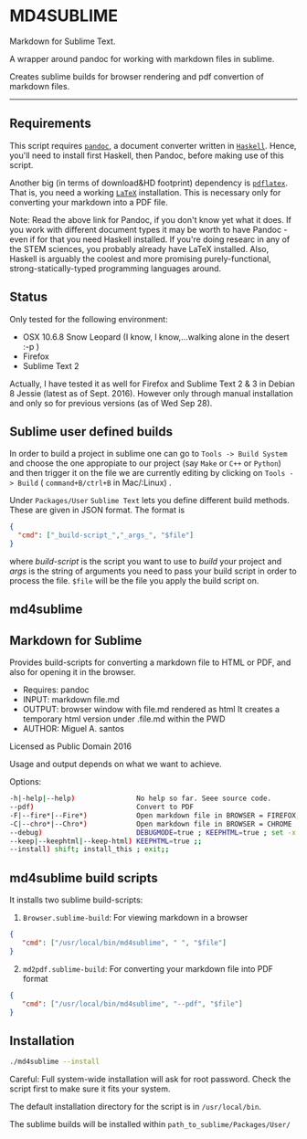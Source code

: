 # MD4SUBLIME 
Markdown for Sublime Text.

A wrapper around pandoc for working with markdown files in sublime.

Creates sublime builds for browser rendering and pdf convertion of markdown files.

- - -

## Requirements
This script requires [`pandoc`](https://en.wikipedia.org/wiki/Pandoc), a document converter written in [`Haskell`](https://en.wikipedia.org/wiki/Haskell_(programming_language)). Hence, you'll need to install first Haskell, then Pandoc, before making use of this script. 

Another big (in terms of download&HD footprint) dependency is [`pdflatex`](https://www.latex-project.org/get/). That is, you need a working [`LaTeX`](https://www.latex-project.org/get/) installation. This is necessary only for converting your markdown into a PDF file.

Note: Read the above link for Pandoc, if you don't know yet what it does. If you work with different document types it may be worth to have Pandoc -even if for that you need Haskell installed. If you're doing researc in any of the STEM sciences, you probably already have LaTeX installed. Also, Haskell is arguably the coolest and more promising purely-functional, strong-statically-typed programming languages around. 

## Status
Only tested for the following environment:
* OSX 10.6.8 Snow Leopard (I know, I know,...walking alone in the desert :-p )
* Firefox
* Sublime Text 2

Actually, I have tested it as well for Firefox and Sublime Text 2 & 3 in Debian 8 Jessie (latest as of Sept. 2016). However only through manual installation and only so for previous versions (as of Wed Sep 28).

## Sublime user defined builds
In order to build a project in sublime one can go to `Tools -> Build System` and choose the one appropiate to our project (say `Make` or `C++` or `Python`) and then trigger it on the file we are currently editing by clicking on `Tools -> Build` ( `command+B/ctrl+B` in Mac/:Linux) .

Under `Packages/User` `Sublime Text` lets you define different build methods. These are given in JSON format.
The format is
```JSON
{
  "cmd": ["_build-script_","_args_", "$file"]
}
```
where _build-script_ is the script you want to use to _build_ your project and _args_ is the string of arguments you need to pass your build script in order to process the file. `$file` will be the file you apply the build script on. 

## md4sublime
Markdown for Sublime
----------------------------
Provides build-scripts for converting a markdown file to
HTML or PDF, and also for opening it in the browser.

* Requires: pandoc
* INPUT: markdown file.md
* OUTPUT: browser window with file.md rendered as html
	  It creates a temporary html version under .file.md
	  within the PWD
* AUTHOR: Miguel A. santos

Licensed as Public Domain 2016

Usage and output depends on what we want to achieve. 

Options:

```bash
-h|-help|--help)               No help so far. Seee source code.
--pdf)                         Convert to PDF                               Generate PDF file from markdown
-F|--fire*|--Fire*)            Open markdown file in BROWSER = FIREFOX;;    Will show markdown file in Firefox
-C|--chro*|--Chro*)            Open markdown file in BROWSER = CHROME       Idem, but in Chrome (not yet fully tested)
--debug)                       DEBUGMODE=true ; KEEPHTML=true ; set -x ;;   Print detail log in sublime console.
--keep|--keephtml|--keep-html) KEEPHTML=true ;;                             Keep generated html file when rendering in browser.               
--install) shift; install_this ; exit;;                                     Create sublime builds & install system wide.
```

## md4sublime build scripts
It installs two sublime build-scripts:

1. `Browser.sublime-build`: For viewing markdown in a browser
```JSON
{
   "cmd": ["/usr/local/bin/md4sublime", " ", "$file"]
}
```

2. `md2pdf.sublime-build`: For converting your markdown file into PDF format 
```JSON
{
   "cmd": ["/usr/local/bin/md4sublime", "--pdf", "$file"]
}
```

## Installation
```bash
./md4sublime --install
```
Careful: Full system-wide installation will ask for root password. Check the script first to make sure it fits your system.

The default installation directory for the script is in `/usr/local/bin`.

The sublime builds will be installed within `path_to_sublime/Packages/User/`
